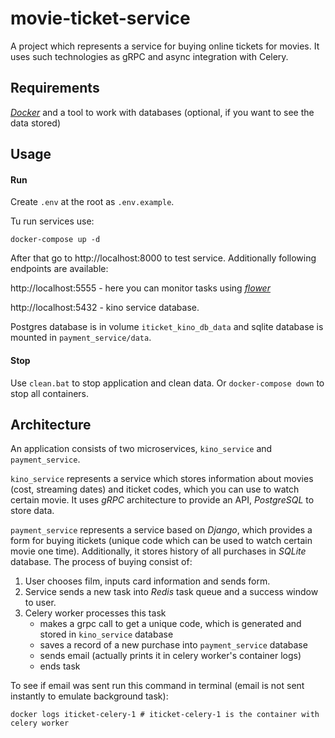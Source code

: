 # movie-ticket-service
A project which represents a service for buying online tickets for movies. It uses such technologies as gRPC and async integration with Celery.

## Requirements
_[Docker](https://docs.docker.com/get-docker/)_ and a tool to work with databases (optional, if you want to see the data stored)

## Usage

#### Run
Create ```.env``` at the root as ```.env.example```.

Tu run services use: 
```shell
docker-compose up -d
```
After that go to http://localhost:8000 to test service.
Additionally following endpoints are available:

http://localhost:5555 - here you can monitor tasks using _[flower](https://pypi.org/project/flower/)_

http://localhost:5432 - kino service database.

Postgres database is in volume ```iticket_kino_db_data``` and sqlite database
is mounted in ```payment_service/data```.

#### Stop

Use ```clean.bat``` to stop application and clean data. Or ```docker-compose down``` to stop all containers.

## Architecture
An application consists of two microservices, ```kino_service``` and ```payment_service```.

```kino_service``` represents a service which stores information about movies (cost, streaming dates)
and iticket codes, which you can use to watch certain movie. It uses _gRPC_ architecture to provide an API,
_PostgreSQL_ to store data.

```payment_service``` represents a service based on _Django_, which provides a form for buying itickets (unique code which can be used to
watch certain movie one time). Additionally, it stores history of all purchases in _SQLite_
database. The process of buying consist of:

1. User chooses film, inputs card information and sends form.
2. Service sends a new task into _Redis_ task queue and a success window to user. 
3. Celery worker processes this task 
   - makes a grpc call to get a unique code, which is generated and stored in ```kino_service``` database
   - saves a record of a new purchase into ```payment_service``` database
   - sends email (actually prints it in celery worker's container logs)
   - ends task

To see if email was sent run this command in terminal (email is not sent instantly to emulate background task):

```shell
docker logs iticket-celery-1 # iticket-celery-1 is the container with celery worker
```
